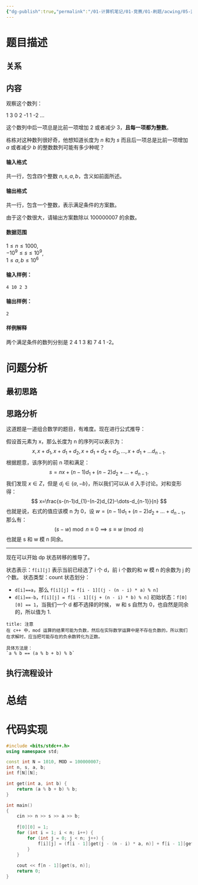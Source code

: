 ```yaml
---
{"dg-publish":true,"permalink":"/01-计算机笔记/01-竞赛/01-刷题/acwing/05-蓝桥杯/040-1214-波动数列/","tags":["personal/blog","algorithm/dp","algorithm/dp/背包问题"]}
---
```



# 题目描述
## 关系

## 内容
观察这个数列：

1 3 0 2 -1 1 -2 …

这个数列中后一项总是比前一项增加 2 或者减少 3，**且每一项都为整数**。

栋栋对这种数列很好奇，他想知道长度为 $n$ 和为 $s$ 而且后一项总是比前一项增加 $a$ 或者减少 $b$ 的整数数列可能有多少种呢？

#### 输入格式

共一行，包含四个整数 $n,s,a,b$，含义如前面所述。

#### 输出格式

共一行，包含一个整数，表示满足条件的方案数。

由于这个数很大，请输出方案数除以 $100000007$ 的余数。

#### 数据范围

$1 \le n \le 1000$,  
$-10^9 \le s \le 10^9$,  
$1 \le a,b \le 10^6$

#### 输入样例：

```
4 10 2 3
```

#### 输出样例：

```
2
```

#### 样例解释

两个满足条件的数列分别是 2 4 1 3 和 7 4 1 -2。
# 问题分析
## 最初思路

## 思路分析
这道题是一道组合数学的题目，有难度。现在进行公式推导：

假设首元素为 x，那么长度为 n 的序列可以表示为：
$$
x,x+d_{1},x+d_{1}+d_{2},x+d_{1}+d_{2}+d_{3},\dots,x+d_{1}+\dots d_{n-1}.
$$
根据题意，该序列的前 n 项和满足：
$$
s=nx+(n-1)d_{1}+(n-2)d_{2}+\dots+d_{n-1}.
$$
我们发现 $\displaystyle x\in Z$，但是 $\displaystyle d_{i}\in \{a,-b\}$，所以我们可以从 d 入手讨论。对和变形得：
$$
x=\frac{s-(n-1)d_{1}-(n-2)d_{2}-\dots-d_{n-1}}{n}
$$
也就是说，右式的值应该模 n 为 0，设 $\displaystyle w=(n-1)d_{1}+(n-2)d_{2}+\dots+d_{n-1}$，那么有：
$$
(s-w)\bmod n\equiv 0\implies s\equiv w\pmod n
$$
也就是 s 和 w 模 n 同余。
***
现在可以开始 dp 状态转移的推导了。

状态表示：`f[i][j]` 表示当前已经选了 i 个 d，前 i 个数的和 w 模 n 的余数为 j 的个数。
状态类型：count
状态划分：
 + `d[i]==a`，那么 `f[i][j] = f[i - 1][(j - (n - i) * a) % n]`
 + `d[i]==-b`，`f[i][j] = f[i - 1][(j + (n - i) * b) % n]`
初始状态：`f[0][0] == 1`，当我们一个 d 都不选择的时候， w 和 s 自然为 0，也自然是同余的，所以值为 1.

```ad-important
title: 注意
在 c++ 中，mod 运算的结果可能为负数，然后在实际数学运算中是不存在负数的，所以我们在求解时，应当把可能存在的负余数转化为正数。

具体方法是：
`a % b == (a % b + b) % b`
```
## 执行流程设计

# 总结

# 代码实现
```c++
#include <bits/stdc++.h>
using namespace std;

const int N = 1010, MOD = 100000007;
int n, s, a, b;
int f[N][N];

int get(int a, int b) {
    return (a % b + b) % b;
}

int main()
{
    cin >> n >> s >> a >> b;
    
    f[0][0] = 1;
    for (int i = 1; i < n; i++) {
        for (int j = 0; j < n; j++) {
            f[i][j] = (f[i - 1][get(j - (n - i) * a, n)] + f[i - 1][get(j + (n - i) * b, n)]) % MOD;
        }
    }
    
    cout << f[n - 1][get(s, n)];
    return 0;
}
```